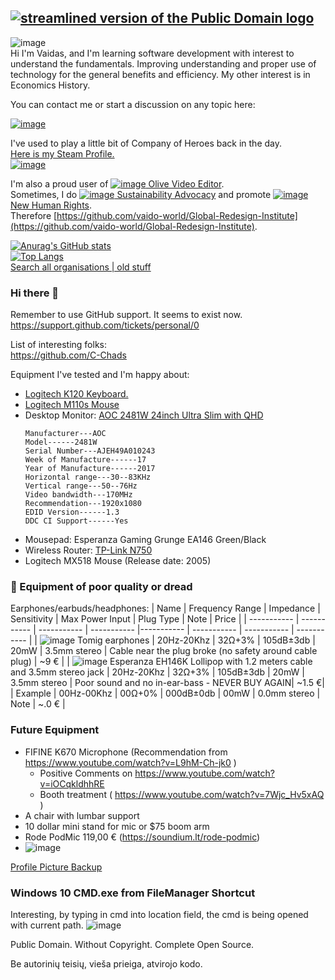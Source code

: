 [![streamlined version of the Public Domain logo](https://openclipart.org/image/400px/211358)](https://openclipart.org/detail/211358/public-domain-logo)  
---
![image](https://user-images.githubusercontent.com/21064622/174440987-26fa3949-188a-4723-a064-f8a5d97ec30e.png)  
Hi I'm Vaidas, and I'm learning software development with interest to understand the fundamentals. 
Improving understanding and proper use of technology for the general benefits and efficiency.
My other interest is in Economics History.

You can contact me or start a discussion on any topic here:  

[![image](https://user-images.githubusercontent.com/21064622/174441705-82e2f6c2-52c7-42d5-94ba-23a02b22f2d3.png)](https://github.com/orgs/vaido-world/discussions)

I've used to play a little bit of Company of Heroes back in the day.  
[Here is my Steam Profile.  
![image](https://user-images.githubusercontent.com/21064622/174442066-7ed757c4-57e3-4431-acfe-fb9461930616.png)](https://steamcommunity.com/profiles/76561198072601792)

I'm also a proud user of [![image](https://user-images.githubusercontent.com/21064622/174442531-db9f3202-ddd2-44d8-bc77-0190aba2f98d.png)
Olive Video Editor](https://github.com/olive-editor/olive).  
Sometimes, I do [![image](https://user-images.githubusercontent.com/21064622/174442828-651156eb-f2ee-4f4f-af18-90034b0de9c5.png)
Sustainability Advocacy](https://forum.tzm.community/) and promote [![image](https://user-images.githubusercontent.com/21064622/174443105-ff57de4f-8275-4053-a2d8-d8adfb4f675f.png)
New Human Rights](http://www.thenewhumanrightsmovement.com/).  
Therefore [https://github.com/vaido-world/Global-Redesign-Institute](https://github.com/vaido-world/Global-Redesign-Institute).

[![Anurag's GitHub stats](https://github-readme-stats.vercel.app/api?username=boqsc&show_icons=true&theme=merko)](#)     
[![Top Langs](https://github-readme-stats.vercel.app/api/top-langs/?username=boqsc&layout=compact&theme=merko)](#)    
[Search all organisations | old stuff](https://github.com/search?q=language%3Ad+org%3Aclanguage-org++org%3Adashtopaneldev++org%3AFeldoworh++org%3AGarbageProjects++org%3Ainternationl++org%3Anon-copyrighted++org%3Aprocessor-programming-language++org%3APublicdomain-org++org%3APurposeTechnology++org%3Avaido-world++org%3AWebCitation++org%3Awoodedworld)

### Hi there 👋

<!--
**BoQsc/BoQsc** is a ✨ _special_ ✨ repository because its `README.md` (this file) appears on your GitHub profile.

Here are some ideas to get you started:

- 🔭 I’m currently working on ...
- 🌱 I’m currently learning ...
- 👯 I’m looking to collaborate on ...
- 🤔 I’m looking for help with ...
- 💬 Ask me about ...
- 📫 How to reach me: ...
- 😄 Pronouns: ...
- ⚡ Fun fact: ...
-->

Remember to use GitHub support. It seems to exist now.  
https://support.github.com/tickets/personal/0

List of interesting folks:  
https://github.com/C-Chads


Equipment I've tested and I'm happy about:
* [Logitech K120 Keyboard.](https://www.logitech.com/en-roeu/products/keyboards/k120-usb-standard-computer.html)
* [Logitech M110s Mouse](https://www.logitech.com/en-roeu/products/mice/m110-silent-corded-mouse.910-005488.html)
* Desktop Monitor: [AOC 2481W 24inch Ultra Slim with QHD](https://eu.aoc.com/en/products/monitors/i2481fxh)
  ```
  Manufacturer---AOC
  Model------2481W
  Serial Number---AJEH49A010243
  Week of Manufacture------17
  Year of Manufacture------2017
  Horizontal range---30--83KHz
  Vertical range---50--76Hz
  Video bandwidth---170MHz
  Recommendation---1920x1080
  EDID Version------1.3
  DDC CI Support------Yes
  ```
* Mousepad: Esperanza Gaming Grunge EA146 Green/Black
* Wireless Router: [TP-Link N750](https://www.tp-link.com/us/home-networking/wifi-router/tl-wdr4300/)
* Logitech MX518 Mouse (Release date: 2005)

### 🚫 Equipment of poor quality or dread 
Earphones/earbuds/headphones:
 |  Name                                                              | Frequency Range | Impedance | Sensitivity | Max Power Input | Plug Type | Note | Price |
 | ----------- | ----------- | ----------- | ----------- |----------- | ----------- | ----------- | ----------- |
 | ![image](https://user-images.githubusercontent.com/21064622/138446627-7ef70f73-b663-4d28-aa50-cab9777a37ba.png) Tomig earphones                                                     | 20Hz-20Khz      | 32Ω+3% | 105dB±3db | 20mW | 3.5mm stereo | Cable near the plug broke (no safety around cable plug) | ~9 € |
 |  ![image](https://user-images.githubusercontent.com/21064622/138464279-8f6fea7b-a882-4191-9cef-07d8bc00f5b3.png) Esperanza EH146K Lollipop with 1.2 meters cable and 3.5mm stereo jack      | 20Hz-20Khz      | 32Ω+3% | 105dB±3db | 20mW | 3.5mm stereo | Poor sound and no in-ear-bass - NEVER BUY AGAIN| ~1.5 €|
 | Example                                                     | 00Hz-00Khz      | 00Ω+0% | 000dB±0db | 00mW | 0.0mm stereo | Note | ~.0 € | 


### Future Equipment
* FIFINE K670 Microphone (Recommendation from https://www.youtube.com/watch?v=L9hM-Ch-jk0 )
  *  Positive Comments on https://www.youtube.com/watch?v=iOCqkldhhRE
  * Booth treatment ( https://www.youtube.com/watch?v=7Wjc_Hv5xAQ )
* A chair with lumbar support
* 10 dollar mini stand for mic or $75 boom arm
* Rode PodMic 119,00 € (https://soundium.lt/rode-podmic)
* ![image](https://user-images.githubusercontent.com/21064622/172068509-2338c18f-956a-49d4-8bdf-fd1a0c405ba8.png)


[Profile Picture Backup](https://user-images.githubusercontent.com/21064622/132020698-aa4aea50-7f4a-494d-b73f-df18a07615ab.png)


### Windows 10 CMD.exe from FileManager Shortcut
Interesting, by typing in cmd into location field, the cmd is being opened with current path.
![image](https://user-images.githubusercontent.com/21064622/135114116-50bb4bcc-1001-4a5a-bee4-8499217607e2.png)

Public Domain.
Without Copyright.
Complete Open Source.

Be autorinių teisių, vieša prieiga, atvirojo kodo.
